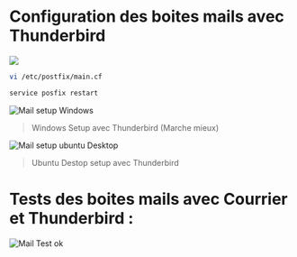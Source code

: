# Configuration des boites mails avec Thunderbird

[<img src="[http://www.google.com.au/images/nav_logo7.png">](http://google.com.au/](https://www.thunderbird.net/en-US/))


```bash
vi /etc/postfix/main.cf
```

```bash
service posfix restart
```

![Mail setup Windows ](https://github.com/Plangloi/420-AJ5-RO_DE-PLOIEMENT-DES-SERVICES-WEB-Linux/assets/48372629/a54824f7-84a2-4ae0-8407-8762d9801a20)

>Windows Setup avec Thunderbird (Marche mieux)

![Mail setup ubuntu Desktop](https://github.com/Plangloi/420-AJ5-RO_DE-PLOIEMENT-DES-SERVICES-WEB-Linux/assets/48372629/bed562b5-e326-4695-a19a-bd35218eaf20)

>Ubuntu Destop setup avec Thunderbird


# Tests des boites mails avec Courrier et Thunderbird :

![Mail Test ok](https://github.com/Plangloi/420-AJ5-RO_DE-PLOIEMENT-DES-SERVICES-WEB-Linux/assets/48372629/6f4a2cc3-6851-4de2-a107-1b67ab147024)
